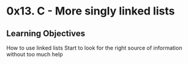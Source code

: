 # 0x13. C - More singly linked lists

## Learning Objectives

How to use linked lists
Start to look for the right source of information without too much help
